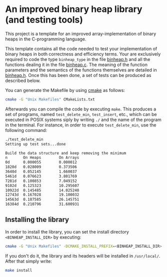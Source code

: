 # An improved binary heap library (and testing tools)
This project is a template for an improved array-implementation of binary 
heaps in the C-programming language.

This template contains all the code needed to test your implementation of 
binary heaps in both correctness and efficiency terms. 
Your are exclusively required to code the type `binheap_type` 
in the file [binheap.h](include/binheap.h) and all the functions 
dealing it in the file [binheap.c](src/binheap.c). The meaning of the 
function parameters and the semantics of the functions themselves are detailed 
in [binheap.h](include/binheap.h).
Once this has been done, a set of tests can be produced as described below.

You can generate the Makefile by using [cmake](https://cmake.org/) as follows:
```bash
cmake -G "Unix Makefiles" CMakeLists.txt
```
Afterwards you can compile the code by executing `make`. This produces a set 
of programs, named `test_delete_min`, `test_insert`, etc., which can be 
executed in POSIX systems siply by writing `./` and the name of the program 
in the terminal. 
For instance, in order to execute `test_delete_min`, use the following command:
```bash
./test_delete_min
Setting up test sets...done

Build the data structure and keep removing the minimum
n       On Heaps        On Arrays
0d      0.000055        0.000012
1820d   0.028009        0.373506
3640d   0.052145        1.660037
5461d   0.076623        3.801769
7281d   0.100853        7.049152
9102d   0.125323        10.295607
10922d  0.145485        14.025240
12743d  0.167028        19.100032
14563d  0.187585        26.145751
16384d  0.210796        31.600931
```

## Installing the library

In order to install the library, you can set the install directory `<BINHEAP_INSTALL_DIR>` by executing:
```bash
cmake -G "Unix Makefiles" -DCMAKE_INSTALL_PREFIX=<BINHEAP_INSTALL_DIR> CMakeLists.txt
```
If you don't do it, the library and its headers will be installed in `/usr/local/`.
After that simply write:
```bash
make install
```
